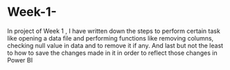 # Week-1-
In project of Week 1 , I have written down the steps to perform certain task like opening a data file and performing functions like removing columns, checking null value in data and to remove it if any. And last but not the least to how to save the changes made in it in order to reflect those changes in Power BI 
